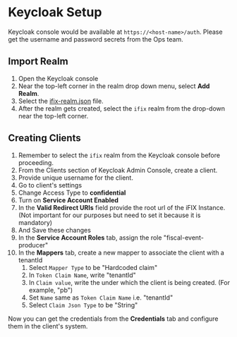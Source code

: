 # Keycloak Setup

Keycloak console would be available at `https://<host-name>/auth`. Please get the username and password secrets from the Ops team. 

## Import Realm

1. Open the Keycloak console
2. Near the top-left corner in the realm drop down menu, select **Add Realm**.
3. Select the [ifix-realm.json](./ifix-realm.json) file.
4. After the realm gets created, select the `ifix` realm from the drop-down near the top-left corner. 

## Creating Clients

1. Remember to select the `ifix` realm from the Keycloak console before proceeding. 
2. From the Clients section of Keycloak Admin Console, create a client. 
3. Provide unique username for the client. 
4. Go to client's settings
5. Change Access Type to **confidential**
6. Turn on **Service Account Enabled**
7. In the **Valid Redirect URIs** field provide the root url of the iFIX Instance. (Not important for our purposes but need to set it because it is mandatory)
8. And Save these changes
9. In the **Service Account Roles** tab, assign the role "fiscal-event-producer"
10. In the **Mappers** tab, create a new mapper to associate the client with a tenantId
 	1. Select `Mapper Type` to be "Hardcoded claim"
	2. In `Token Claim Name`, write "tenantId"
	3. In `Claim value`, write the <government-id> under which the client is being created. (For example, "pb")
	4. Set `Name` same as `Token Claim Name` i.e. "tenantId"
	5. Select `Claim Json Type` to be "String"

Now you can get the credentials from the **Credentials** tab and configure them in the client's system. 
